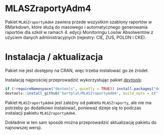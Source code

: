 # MLASZraportyAdm4

Pakiet `MLASZraportyAdm4` zawiera przede wszystkim szablony raportów w RMarkdown, które służą do masowego i automatycznego generowania raportów dla szkół w ramach 4. edycji Monitoringu Losów Absolwentów z użyciem danych administracyjnych (rejestry: CIE, ZUS, POLON i CKE).

# Instalacja / aktualizacja

Pakiet nie jest dostępny na CRAN, więc trzeba instalować go ze źródeł.

Instalację najprościej przeprowadzić wykorzystując pakiet [*devtools*](https://devtools.r-lib.org/):

```r
if (!requireNamespace("devtools", quietly = TRUE)) install.packages("devtools")
devtools::install_github('bartplat/MLASZraportyAdm4', build_opts = c("--no-resave-data"))
```

Pakiet `MLASZraportyAdm4` jest zależny od pakietu `MLASZraporty`, ale nie ma potrzeby go dodatkowo instalować, ponieważ dzieje się to podczas instalacji pakietu `MLASZraportyAdm4`.

Dokładnie w ten sam sposób można przeprowadzić aktualizację pakietu do najnowszej wersji.
